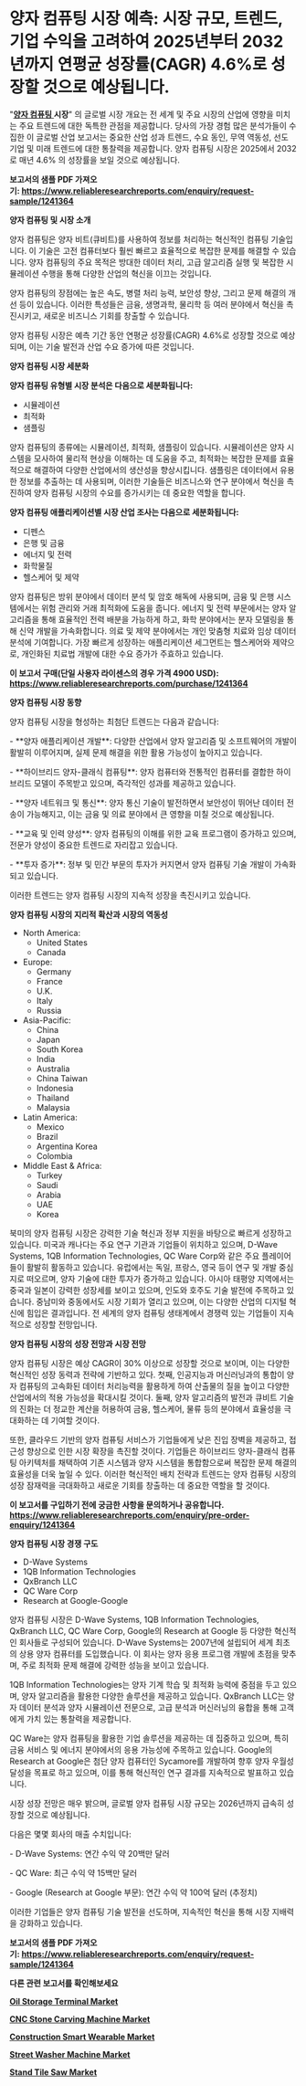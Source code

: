<p><h1>양자 컴퓨팅 시장 예측: 시장 규모, 트렌드, 기업 수익을 고려하여 2025년부터 2032년까지 연평균 성장률(CAGR) 4.6%로 성장할 것으로 예상됩니다.</h1></p><p>"<strong><a href="https://www.reliableresearchreports.com/quantum-computing-r1241364?utm_campaign=106&utm_medium=7&utm_source=Github&utm_content=ia&utm_term=20022025&utm_id=quantum-computing">양자 컴퓨팅&nbsp;</a></strong><strong>시장</strong>" 의 글로벌 시장 개요는 전 세계 및 주요 시장의 산업에 영향을 미치는 주요 트렌드에 대한 독특한 관점을 제공합니다. 당사의 가장 경험 많은 분석가들이 수집한 이 글로벌 산업 보고서는 중요한 산업 성과 트렌드, 수요 동인, 무역 역동성, 선도 기업 및 미래 트렌드에 대한 통찰력을 제공합니다. 양자 컴퓨팅 시장은 2025에서 2032로 매년 4.6% 의 성장률을 보일 것으로 예상됩니다.&nbsp;</p>
<p><strong>보고서의 샘플 PDF 가져오기:&nbsp;<a href="https://www.reliableresearchreports.com/enquiry/request-sample/1241364?utm_campaign=106&utm_medium=7&utm_source=Github&utm_content=ia&utm_term=20022025&utm_id=quantum-computing">https://www.reliableresearchreports.com/enquiry/request-sample/1241364</a></strong></p>
<p><strong>양자 컴퓨팅 및 시장 소개</strong></p>
<p><p>양자 컴퓨팅은 양자 비트(큐비트)를 사용하여 정보를 처리하는 혁신적인 컴퓨팅 기술입니다. 이 기술은 고전 컴퓨터보다 훨씬 빠르고 효율적으로 복잡한 문제를 해결할 수 있습니다. 양자 컴퓨팅의 주요 목적은 방대한 데이터 처리, 고급 알고리즘 실행 및 복잡한 시뮬레이션 수행을 통해 다양한 산업의 혁신을 이끄는 것입니다. </p><p>양자 컴퓨팅의 장점에는 높은 속도, 병렬 처리 능력, 보안성 향상, 그리고 문제 해결의 개선 등이 있습니다. 이러한 특성들은 금융, 생명과학, 물리학 등 여러 분야에서 혁신을 촉진시키고, 새로운 비즈니스 기회를 창출할 수 있습니다. </p><p>양자 컴퓨팅 시장은 예측 기간 동안 연평균 성장률(CAGR) 4.6%로 성장할 것으로 예상되며, 이는 기술 발전과 산업 수요 증가에 따른 것입니다.</p></p>
<p><strong>양자 컴퓨팅 시장 세분화</strong></p>
<p><strong>양자 컴퓨팅 유형별 시장 분석은 다음으로 세분화됩니다:</strong></p>
<p><ul><li>시뮬레이션</li><li>최적화</li><li>샘플링</li></ul></p>
<p><p>양자 컴퓨팅의 종류에는 시뮬레이션, 최적화, 샘플링이 있습니다. 시뮬레이션은 양자 시스템을 모사하여 물리적 현상을 이해하는 데 도움을 주고, 최적화는 복잡한 문제를 효율적으로 해결하여 다양한 산업에서의 생산성을 향상시킵니다. 샘플링은 데이터에서 유용한 정보를 추출하는 데 사용되며, 이러한 기술들은 비즈니스와 연구 분야에서 혁신을 촉진하여 양자 컴퓨팅 시장의 수요를 증가시키는 데 중요한 역할을 합니다.</p></p>
<p><strong>양자 컴퓨팅 애플리케이션별 시장 산업 조사는 다음으로 세분화됩니다:</strong></p>
<p><ul><li>디펜스</li><li>은행 및 금융</li><li>에너지 및 전력</li><li>화학물질</li><li>헬스케어 및 제약</li></ul></p>
<p><p>양자 컴퓨팅은 방위 분야에서 데이터 분석 및 암호 해독에 사용되며, 금융 및 은행 시스템에서는 위험 관리와 거래 최적화에 도움을 줍니다. 에너지 및 전력 부문에서는 양자 알고리즘을 통해 효율적인 전력 배분을 가능하게 하고, 화학 분야에서는 분자 모델링을 통해 신약 개발을 가속화합니다. 의료 및 제약 분야에서는 개인 맞춤형 치료와 임상 데이터 분석에 기여합니다. 가장 빠르게 성장하는 애플리케이션 세그먼트는 헬스케어와 제약으로, 개인화된 치료법 개발에 대한 수요 증가가 주효하고 있습니다.</p></p>
<p><strong>이 보고서 구매(단일 사용자 라이센스의 경우 가격 4900 USD): <a href="https://www.reliableresearchreports.com/purchase/1241364?utm_campaign=106&utm_medium=7&utm_source=Github&utm_content=ia&utm_term=20022025&utm_id=quantum-computing">https://www.reliableresearchreports.com/purchase/1241364</a></strong></p>
<p><strong>양자 컴퓨팅 시장 동향</strong></p>
<p><p>양자 컴퓨팅 시장을 형성하는 최첨단 트렌드는 다음과 같습니다:</p><p>- **양자 애플리케이션 개발**: 다양한 산업에서 양자 알고리즘 및 소프트웨어의 개발이 활발히 이루어지며, 실제 문제 해결을 위한 활용 가능성이 높아지고 있습니다.</p><p>- **하이브리드 양자-클래식 컴퓨팅**: 양자 컴퓨터와 전통적인 컴퓨터를 결합한 하이브리드 모델이 주목받고 있으며, 즉각적인 성과를 제공하고 있습니다.</p><p>- **양자 네트워크 및 통신**: 양자 통신 기술이 발전하면서 보안성이 뛰어난 데이터 전송이 가능해지고, 이는 금융 및 의료 분야에서 큰 영향을 미칠 것으로 예상됩니다.</p><p>- **교육 및 인력 양성**: 양자 컴퓨팅의 이해를 위한 교육 프로그램이 증가하고 있으며, 전문가 양성이 중요한 트렌드로 자리잡고 있습니다.</p><p>- **투자 증가**: 정부 및 민간 부문의 투자가 커지면서 양자 컴퓨팅 기술 개발이 가속화되고 있습니다.</p><p>이러한 트렌드는 양자 컴퓨팅 시장의 지속적 성장을 촉진시키고 있습니다.</p></p>
<p><strong>양자 컴퓨팅 시장의 지리적 확산과 시장의 역동성</strong></p>
<p><ul>
    <li>
        North America:
        <ul>
            <li>United States</li>
            <li>Canada</li>
        </ul>
    </li>
    <li>
        Europe:
        <ul>
            <li>Germany</li>
            <li>France</li>
            <li>U.K.</li>
            <li>Italy</li>
            <li>Russia</li>
        </ul>
    </li>
    <li>
        Asia-Pacific:
        <ul>
            <li>China</li>
            <li>Japan</li>
            <li>South Korea</li>
            <li>India</li>
            <li>Australia</li>
            <li>China Taiwan</li>
            <li>Indonesia</li>
            <li>Thailand</li>
            <li>Malaysia</li>
        </ul>
    </li>
    <li>
        Latin America:
        <ul>
            <li>Mexico</li>
            <li>Brazil</li>
            <li>Argentina Korea</li>
            <li>Colombia</li>
        </ul>
    </li>
    <li>
        Middle East & Africa:
        <ul>
            <li>Turkey</li>
            <li>Saudi</li>
            <li>Arabia</li>
            <li>UAE</li>
            <li>Korea</li>
        </ul>
    </li>
    </ul></p>
<p><p>북미의 양자 컴퓨팅 시장은 강력한 기술 혁신과 정부 지원을 바탕으로 빠르게 성장하고 있습니다. 미국과 캐나다는 주요 연구 기관과 기업들이 위치하고 있으며, D-Wave Systems, 1QB Information Technologies, QC Ware Corp와 같은 주요 플레이어들이 활발히 활동하고 있습니다. 유럽에서는 독일, 프랑스, 영국 등이 연구 및 개발 중심지로 떠오르며, 양자 기술에 대한 투자가 증가하고 있습니다. 아시아 태평양 지역에서는 중국과 일본이 강력한 성장세를 보이고 있으며, 인도와 호주도 기술 발전에 주목하고 있습니다. 중남미와 중동에서도 시장 기회가 열리고 있으며, 이는 다양한 산업의 디지털 혁신에 힘입은 결과입니다. 전 세계의 양자 컴퓨팅 생태계에서 경쟁력 있는 기업들이 지속적으로 성장할 전망입니다.</p></p>
<p><strong>양자 컴퓨팅 시장의 성장 전망과 시장 전망</strong></p>
<p><p>양자 컴퓨팅 시장은 예상 CAGR이 30% 이상으로 성장할 것으로 보이며, 이는 다양한 혁신적인 성장 동력과 전략에 기반하고 있다. 첫째, 인공지능과 머신러닝과의 통합이 양자 컴퓨팅의 고속화된 데이터 처리능력을 활용하게 하여 산출물의 질을 높이고 다양한 산업에서의 적용 가능성을 확대시킬 것이다. 둘째, 양자 알고리즘의 발전과 큐비트 기술의 진화는 더 정교한 계산을 허용하여 금융, 헬스케어, 물류 등의 분야에서 효율성을 극대화하는 데 기여할 것이다.</p><p>또한, 클라우드 기반의 양자 컴퓨팅 서비스가 기업들에게 낮은 진입 장벽을 제공하고, 접근성 향상으로 인한 시장 확장을 촉진할 것이다. 기업들은 하이브리드 양자-클래식 컴퓨팅 아키텍처를 채택하여 기존 시스템과 양자 시스템을 통합함으로써 복잡한 문제 해결의 효율성을 더욱 높일 수 있다. 이러한 혁신적인 배치 전략과 트렌드는 양자 컴퓨팅 시장의 성장 잠재력을 극대화하고 새로운 기회를 창출하는 데 중요한 역할을 할 것이다.</p></p>
<p><strong>이 보고서를 구입하기 전에 궁금한 사항을 문의하거나 공유합니다. <a href="https://www.reliableresearchreports.com/enquiry/pre-order-enquiry/1241364?utm_campaign=106&utm_medium=7&utm_source=Github&utm_content=ia&utm_term=20022025&utm_id=quantum-computing">https://www.reliableresearchreports.com/enquiry/pre-order-enquiry/1241364</a></strong></p>
<p><strong>양자 컴퓨팅 시장 경쟁 구도</strong></p>
<p><ul><li>D-Wave Systems</li><li>1QB Information Technologies</li><li>QxBranch LLC</li><li>QC Ware Corp</li><li>Research at Google-Google</li></ul></p>
<p><p>양자 컴퓨팅 시장은 D-Wave Systems, 1QB Information Technologies, QxBranch LLC, QC Ware Corp, Google의 Research at Google 등 다양한 혁신적인 회사들로 구성되어 있습니다. D-Wave Systems는 2007년에 설립되어 세계 최초의 상용 양자 컴퓨터를 도입했습니다. 이 회사는 양자 응용 프로그램 개발에 초점을 맞추며, 주로 최적화 문제 해결에 강력한 성능을 보이고 있습니다.</p><p>1QB Information Technologies는 양자 기계 학습 및 최적화 능력에 중점을 두고 있으며, 양자 알고리즘을 활용한 다양한 솔루션을 제공하고 있습니다. QxBranch LLC는 양자 데이터 분석과 양자 시뮬레이션 전문으로, 고급 분석과 머신러닝의 융합을 통해 고객에게 가치 있는 통찰력을 제공합니다.</p><p>QC Ware는 양자 컴퓨팅을 활용한 기업 솔루션을 제공하는 데 집중하고 있으며, 특히 금융 서비스 및 에너지 분야에서의 응용 가능성에 주목하고 있습니다. Google의 Research at Google은 첨단 양자 컴퓨터인 Sycamore를 개발하여 향후 양자 우월성 달성을 목표로 하고 있으며, 이를 통해 혁신적인 연구 결과를 지속적으로 발표하고 있습니다.</p><p>시장 성장 전망은 매우 밝으며, 글로벌 양자 컴퓨팅 시장 규모는 2026년까지 급속히 성장할 것으로 예상됩니다. </p><p>다음은 몇몇 회사의 매출 수치입니다:</p><p>- D-Wave Systems: 연간 수익 약 20백만 달러</p><p>- QC Ware: 최근 수익 약 15백만 달러</p><p>- Google (Research at Google 부문): 연간 수익 약 100억 달러 (추정치) </p><p>이러한 기업들은 양자 컴퓨팅 기술 발전을 선도하며, 지속적인 혁신을 통해 시장 지배력을 강화하고 있습니다.</p></p>
<p><strong>보고서의 샘플 PDF 가져오기:&nbsp;<a href="https://www.reliableresearchreports.com/enquiry/request-sample/1241364?utm_campaign=106&utm_medium=7&utm_source=Github&utm_content=ia&utm_term=20022025&utm_id=quantum-computing">https://www.reliableresearchreports.com/enquiry/request-sample/1241364</a></strong></p>
<p><strong></strong></p>
<p><strong></strong></p>
<p><strong></strong></p>
<p><strong></strong></p>
<p><strong>다른 관련 보고서를 확인해보세요</strong></p>
<p><strong><p><a href="https://github.com/saoutiguarro/Market-Research-Report-List-1/blob/main/oil-storage-terminal-market.md?utm_campaign=106&utm_medium=7&utm_source=Github&utm_content=ia&utm_term=20022025&utm_id=quantum-computing">Oil Storage Terminal Market</a></p><p><a href="https://github.com/daphnyvashdi/Market-Research-Report-List-1/blob/main/cnc-stone-carving-machine-market.md?utm_campaign=106&utm_medium=7&utm_source=Github&utm_content=ia&utm_term=20022025&utm_id=quantum-computing">CNC Stone Carving Machine Market</a></p><p><a href="https://github.com/jenithschijf/Market-Research-Report-List-1/blob/main/construction-smart-wearable-market.md?utm_campaign=106&utm_medium=7&utm_source=Github&utm_content=ia&utm_term=20022025&utm_id=quantum-computing">Construction Smart Wearable Market</a></p><p><a href="https://github.com/giblydirani3/Market-Research-Report-List-1/blob/main/street-washer-machine-market.md?utm_campaign=106&utm_medium=7&utm_source=Github&utm_content=ia&utm_term=20022025&utm_id=quantum-computing">Street Washer Machine Market</a></p><p><a href="https://github.com/voigttyagi/Market-Research-Report-List-1/blob/main/stand-tile-saw-market.md?utm_campaign=106&utm_medium=7&utm_source=Github&utm_content=ia&utm_term=20022025&utm_id=quantum-computing">Stand Tile Saw Market</a></p></strong></p>
<p></p>